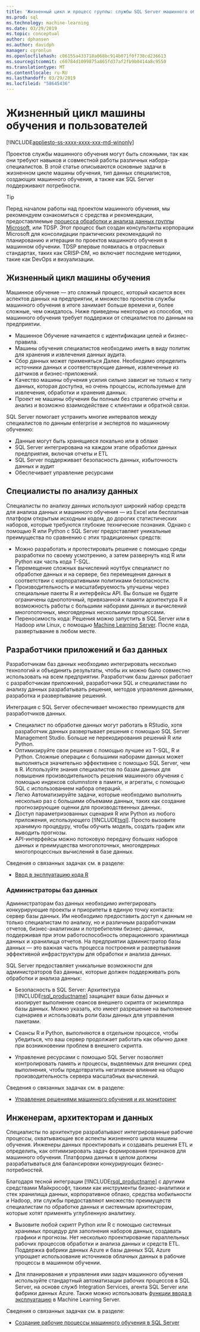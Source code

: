 ```yaml
---
title: 'Жизненный цикл и процесс группы: службы SQL Server машинного обучения машинного обучения'
ms.prod: sql
ms.technology: machine-learning
ms.date: 03/29/2019
ms.topic: conceptual
author: dphansen
ms.author: davidph
manager: cgronlun
ms.openlocfilehash: c06155a433718a068bc914b071f0f738cd236613
ms.sourcegitcommit: c60784d1099875a865fd37af2fb9b0414a8c9550
ms.translationtype: MT
ms.contentlocale: ru-RU
ms.lasthandoff: 03/29/2019
ms.locfileid: "58645436"
---
```

# <a name="machine-learning-lifecycle-and-personas"></a>Жизненный цикл машины обучения и пользователей
[!INCLUDE[appliesto-ss-xxxx-xxxx-xxx-md-winonly](../../includes/appliesto-ss-xxxx-xxxx-xxx-md-winonly.md)]

Проектов службы машинного обучения могут быть сложными, так как они требуют навыков и совместной работы различных набора-специалистов. В этой статье описываются основные задачи в жизненном цикле машины обучения, тип данных специалистов, создающих машинного обучения, а также как SQL Server поддерживают потребности.

> [!TIP]
> 
> Перед началом работы над проектом машинного обучения, мы рекомендуем ознакомиться с средства и рекомендации, предоставляемые [процесса обработки и анализа данных группы Microsoft](https://docs.microsoft.com/azure/machine-learning/team-data-science-process/overview), или TDSP. Этот процесс был создан консультанты корпорации Microsoft для консолидации практических рекомендаций по планированию и итерации по проектов машинного обучения в машинном обучении. TDSP впервые появилась в отраслевых стандартах, таких как CRISP-DM, но включает последние методики, такие как DevOps и визуализации.

## <a name="machine-learning-life-cycle"></a>Жизненный цикл машины обучения

Машинное обучение — это сложный процесс, который касается всех аспектов данных на предприятии, и множество проектов службы машинного обучения в итоге занимает больше времени и, более сложные, чем ожидалось. Ниже приведены некоторые из способов, что машинного обучения требует поддержки от специалистов по данным на предприятии.

+ Машинное Обучение начинается с идентификации целей и бизнес-правила.
+ Машины обучения специалистов необходимо иметь в виду политик для хранения и извлечения данных аудита.
+ Сбор данных может применяться Далее.  Необходимо определить источники данных и соответствующие данные, извлеченные из датчиков и бизнес-приложений. 
+ Качество машины обучения усилия сильно зависит не только к типу данных, которая доступна, но очень процессы, используемые для извлечения, обработки и хранения данных. 
+ Проект не машины обучения бы полным без стратегию отчеты и анализ и возможно взаимодействие с клиентами и обратной связи.

SQL Server помогает устранить многие интервалов между специалистов по данным enterprise и экспертов по машинному обучению:

+ Данные могут быть хранящиеся локально или в облаке
+ SQL Server интегрирована на каждом этапе обработки данных предприятия, включая отчеты и ETL
+ SQL Server поддерживает безопасность данных, избыточность данных и аудит
+ Обеспечивает управление ресурсами

## <a name="data-scientists"></a>Специалисты по анализу данных

Специалисты по анализу данных используют широкий набор средств для анализа данных и машинного обучения — из Excel или бесплатная платформ открытым исходным кодом, до дорогих статистических наборов, которые требуются глубокие технические познания. Однако с помощью R или Python с SQL Server предоставляет уникальные преимущества по сравнению с этих традиционных средств:

+ Можно разработать и протестировать решение с помощью среды разработки по своему усмотрению, а затем развернуть код R или Python как часть кода T-SQL.
+ Перемещение сложных вычислений ноутбук специалист по обработке данных и на сервере, без перемещения данных в соответствии с корпоративными политиками безопасности.
+ Производительность и масштабируемость улучшены через специальные пакеты R и интерфейсы API. Вы больше не будете ограничены однопоточный, привязанной к памяти архитектура R и возможность работы с большими наборами данных и вычислений многопоточных, многоядерных несколькими процессами.
+ Переносимость кода: Решения можно запустить в SQL Server или в Hadoop или Linux, с помощью [Machine Learning Server](https://docs.microsoft.com/machine-learning-server/what-is-machine-learning-server). После кода, развертывание в любом месте.

## <a name="application-and-database-developers"></a>Разработчики приложений и баз данных

Разработчикам баз данных необходимо интегрировать несколько технологий и объединить результаты, чтобы их можно было совместно использовать на всем предприятии. Разработчик базы данных работает с разработчикам приложений, разработчики SQL и специалистами по анализу данных разрабатывать решения, методов управления данными, разработка и развертывание решений.

Интеграция с SQL Server обеспечивает множество преимуществ для разработчиков данных.

+ Специалист по обработке данных могут работать в RStudio, хотя разработчик данных развертывает решения с помощью SQL Server Management Studio. Больше не перекодирования решений R или Python.
+ Оптимизируйте свои решения с помощью лучшее из T-SQL, R и Python. Сложные операции с большими наборами данных может выполняться значительно эффективнее с помощью SQL Server, чем в R. Используйте знания специалистов по базам данных для повышения производительность решения машинного обучения с помощью индексов columnstore в памяти, и агрегаты, с помощью SQL с использованием набора операций. 
+ Легко Автоматизируйте задачи, которые необходимо выполнить несколько раз с большими объемами данных, таких как создание прогнозирующие оценки для производственных данных. 
+ Доступ параметризованных сценария R или Python из любого приложения, использующего [!INCLUDE[tsql](../../includes/tsql-md.md)]. Просто вызовите хранимую процедуру, чтобы обучить модель, создать график или выводить прогнозы.
+ API-интерфейсы можно потоковую передачу больших наборов данных и преимущества многопоточных, многоядерных многопроцессных вычислений в базе данных.

Сведения о связанных задачах см. в разделе:
+ [Ввод в эксплуатацию кода R](../../advanced-analytics/r/operationalizing-your-r-code.md)

### <a name="database-administrators"></a>Администраторы баз данных

Администраторам баз данных необходимо интегрировать конкурирующие проекты и приоритеты в единую точку контакта: сервер базы данных. Им необходимо предоставить доступ к данным не только специалистам по анализу, но и различным разработчикам отчетов, бизнес-аналитикам и потребителям бизнес-данных, поддерживая при этом работоспособность операционного хранилища данных и хранилища отчетов. На предприятии администратор базы данных — это важная часть процесса построения и развертывания эффективной инфраструктуры для обработки и анализа данных. 

SQL Server предоставляет уникальные возможности для администраторов баз данных, которые должен поддерживать роль обработки и анализа данных:

+ Безопасность в SQL Server: Архитектура [!INCLUDE[rsql_productname](../../includes/rsql-productname-md.md)] защищает ваши базы данных и изолирует выполнение сеансов внешнего скрипта от экземпляра базы данных. Можно указать, кто имеет разрешение на выполнение сценариев и использовать роли базы данных для управления пакетами.

+ Сеансы R и Python, выполняются в отдельном процессе, чтобы убедиться, что ваш сервер продолжает работать как обычно даже при возникновении проблем в внешнего скрипта.

+ Управление ресурсами с помощью SQL Server позволяет контролировать память и процессы, выделяемых для внешних сред выполнения, чтобы предотвратить негативное влияние на общую производительность сервера масштабных вычислений.

Сведения о связанных задачах см. в разделе:
+ [Управление решениями машинного обучения и их мониторинг](../../advanced-analytics/r/managing-and-monitoring-r-solutions.md)

## <a name="architects-and-data-engineers"></a>Инженерам, архитекторам и данных

Специалисты по архитектуре разрабатывают интегрированные рабочие процессы, охватывающие все аспекты жизненного цикла машины обучения. Инженеры данных проектировать и создавать решения ETL и определить, как оптимизировать задач формирования признаков для машинного обучения. Платформа данных в целом должны разрабатываться для балансировки конкурирующих бизнес-потребностей.

Благодаря тесной интеграции [!INCLUDE[rsql_productname](../../includes/rsql-productname-md.md)] с другими средствами Майкрософт, такими как инструменты бизнес-аналитики и стек хранилища данных, корпоративное облако, средства мобильности и Hadoop, эти службы предоставляют множество преимуществ специалистам по обработке данных и системным архитекторам, которые хотят применять углубленную аналитику.

+ Вызовите любой скрипт Python или R с помощью системных хранимых процедур для заполнения наборов данных, создавать графики и прогнозы. Нет несколько проектирование параллельных рабочих процессов обработки и анализа данных и средств ETL. Поддержка фабрики данных Azure и базы данных SQL Azure упрощает использование источников облачных данных в рабочие процессы в машинном обучении.

+ Для планирования и управления ими задач машинного обучения используйте стандартный автоматизации рабочих процессов в SQL Server, на основе служб Integration Services, агента SQL Server или фабрики данных Azure. Также можно использовать [функции ввода в эксплуатацию](https://docs.microsoft.com/machine-learning-server/operationalize/how-to-deploy-web-service-publish-manage-in-r) в Machine Learning Server.

Сведения о связанных задачах см. в разделе:

+ [Создание рабочие процессы машинного обучения в SQL Server](../../advanced-analytics/r/creating-workflows-that-use-r-in-sql-server.md)


